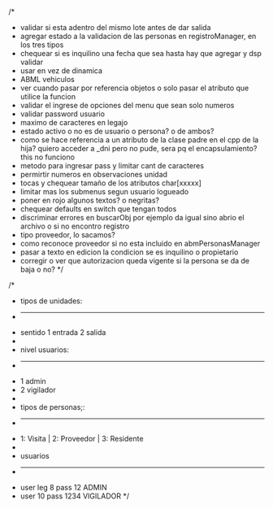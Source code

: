 /*
* validar si esta adentro del mismo lote antes de dar salida
* agregar estado a la validacion de las personas en registroManager, en los tres tipos
* chequear si es inquilino una fecha que sea hasta hay que agregar y dsp validar
* usar <vector> en vez de dinamica
* ABML vehiculos
* ver cuando pasar por referencia objetos o solo pasar el atributo que utilice la funcion
* validar el ingrese de opciones del menu que sean solo numeros
* validar password usuario
* maximo de caracteres en legajo
* estado activo o no es de usuario o persona? o de ambos?
* como se hace referencia a un atributo de la clase padre en el cpp de la hija? quiero acceder a _dni pero no pude, sera pq el encapsulamiento? this no funciono
* metodo para ingresar pass y limitar cant de caracteres
* permirtir numeros en observaciones unidad
* tocas y chequear tamaño de los atributos char[xxxxx]
* limitar mas los submenus segun usuario logueado
* poner en rojo algunos textos? o negritas?
* chequear defaults en switch que tengan todos
* discriminar errores en buscarObj por ejemplo da igual sino abrio el archivo o si no encontro  registro
* tipo proveedor, lo sacamos?
* como reconoce proveedor si no esta incluido en abmPersonasManager
* pasar a texto en edicion la condicion se es inquilino o propietario
* corregir o ver que autorizacion queda vigente si la persona se da de baja o no?
*/

/*
* tipos de unidades:
* --------------------
* sentido 1 entrada 2 salida
* 
* nivel usuarios:
* --------------------
* 1 admin
* 2 vigilador
* 
* tipos de personas;:
* --------------------
* 1: Visita | 2: Proveedor | 3: Residente
*
* usuarios
* --------------
* user leg 8 pass 12 ADMIN
* user 10 pass 1234 VIGILADOR
*/
